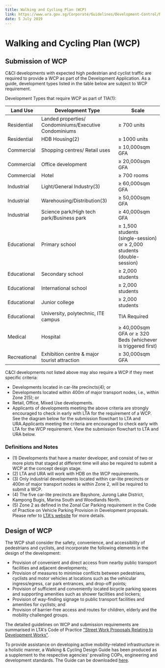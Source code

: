 ```yaml
---
title: Walking and Cycling Plan (WCP)
link: https://www.ura.gov.sg/Corporate/Guidelines/Development-Control/Non-Residential/C-CI/WCP
date: 5 July 2019
---
```


# Walking and Cycling Plan (WCP)

## Submission of WCP

C&CI developments with expected high pedestrian and cyclist traffic are required to provide a WCP as part of the Development Application. As a guide, development types listed in the table below are subject to WCP requirement.

Development Types that require WCP as part of TIA(1):

| Land Use     | Development Type                                       | Scale                                                                  |
| ------------ | ------------------------------------------------------ | ---------------------------------------------------------------------- |
| Residential  | Landed properties/ Condominiums/Executive Condominiums | ≥ 700 units                                                            |
| Residential  | HDB Housing(2)                                         | ≥ 1000 units                                                           |
| Commercial   | Shopping centres/ Retail uses                          | ≥ 10,000sqm GFA                                                        |
| Commercial   | Office development                                     | ≥ 20,000sqm GFA                                                        |
| Commercial   | Hotel                                                  | ≥ 700 rooms                                                            |
| Industrial   | Light/General Industry(3)                              | ≥ 60,000sqm GFA                                                        |
| Industrial   | Warehousing/Distribution(3)                            | ≥ 50,000sqm GFA                                                        |
| Industrial   | Science park/High tech park/Business park              | ≥ 40,000sqm GFA                                                        |
| Educational  | Primary school                                         | ≥ 1,500 students (single-session) or ≥ 2,000 students (double-session) |
| Educational  | Secondary school                                       | ≥ 2,000 students                                                       |
| Educational  | International school                                   | ≥ 2,000 students                                                       |
| Educational  | Junior college                                         | ≥ 2,000 students                                                       |
| Educational  | University, polytechnic, ITE campus                    | TIA Required                                                           |
| Medical      | Hospital                                               | ≥ 40,000sqm GFA or ≥ 320 Beds (whichever is triggered first)           |
| Recreational | Exhibition centre & major tourist attraction           | ≥ 30,000sqm GFA                                                        |

C&CI developments not listed above may also require a WCP if they meet specific criteria:

- Developments located in car-lite precincts(4); or
- Developments located within 400m of major transport nodes, i.e., within Zone 2(5); or
- Retail, Office, Mixed Use developments.
- Applicants of developments meeting the above criteria are strongly encouraged to check in early with LTA for the requirement of a WCP. See the diagram below for the submission flowchart to LTA and URA.Applicants meeting the criteria are encouraged to check early with LTA for the WCP requirement. View the submission flowchart to LTA and URA below.

### Definitions and Notes

- (1) Developments that have a master developer, and consist of two or more plots that staged at different time will also be required to submit a WCP at the concept design stage.
- (2) LTA and URA will work with HDB on the WCP requirements.
- (3) Only industrial developments located within car-lite precincts or 400m of major transport nodes ie within Zone 2, will be required to submit a WCP.
- (4) The five car-lite precincts are Bayshore, Jurong Lake District, Kampong Bugis, Marina South and Woodlands North.
- (5) Zone 2 as defined in the Zonal Car Parking requirement in the Code of Practice on Vehicle Parking Provision in Development proposals. Please refer to [LTA's website](https://www.lta.gov.sg/content/ltaweb/en/industry-matters/development-and-building-and-construction-and-utility-works/vehicle-parking.html) for more details.

## Design of WCP

The WCP shall consider the safety, convenience, and accessibility of pedestrians and cyclists, and incorporate the following elements in the design of the development:

- Provision of convenient and direct access from nearby public transport facilities and adjacent developments;
- Provision of measures to minimise conflicts between pedestrians, cyclists and motor vehicles at locations such as the vehicular ingress/egress, car park entrances, and drop-off points;
- Provision of sufficient and conveniently located bicycle parking spaces and supporting amenities such as shower facilities and lockers;
- Provision of way-finding signage to public transport facilities and amenities for cyclists; and
- Provision of barrier-free access and routes for children, elderly and the mobility challenged groups.

The detailed guidelines on WCP and submission requirements are summarised in LTA's Code of Practice ["Street Work Proposals Relating to Development Works"](https://www.lta.gov.sg/content/ltaweb/en/industry-matters/development-and-building-and-construction-and-utility-works/street-proposals.html).

To provide assistance on developing active mobility-related infrastructure in a holistic manner, a Walking & Cycling Design Guide has been produced as a supplement to the respective agencies' prevailing COPs, engineering and development standards. The Guide can be downloaded [here](https://www.lta.gov.sg/content/ltaweb/en/walk-cycle-ride/WCP.html).
